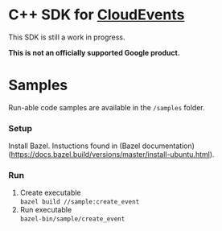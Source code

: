 # C++ SDK for [CloudEvents](https://github.com/cloudevents/spec)

This SDK is still a work in progress.

**This is not an officially supported Google product.**

# Samples
Run-able code samples are available in the `/samples` folder.

### Setup
Install Bazel. Instuctions found in (Bazel documentation)(https://docs.bazel.build/versions/master/install-ubuntu.html).

### Run
1. Create executable <br/>
`bazel build //sample:create_event`
2. Run executable <br/>
`bazel-bin/sample/create_event`